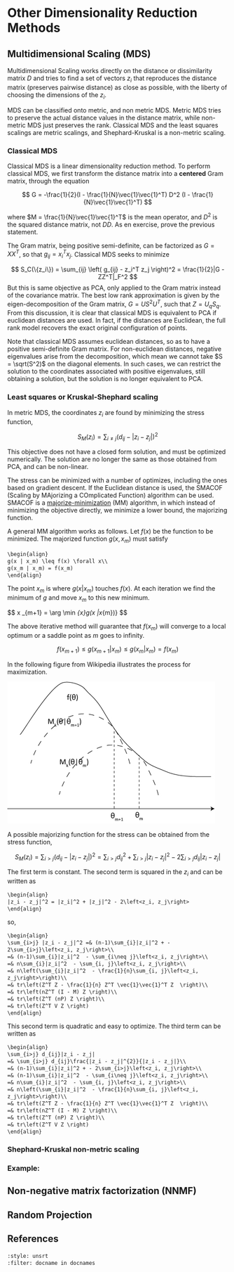 # Other Dimensionality Reduction Methods

## Multidimensional Scaling (MDS)

Multidimensional Scaling works directly on the distance or dissimilarity matrix $D$ and tries to find a set of vectors $z_i$ that reproduces the distance matrix (preserves pairwise distance) as close as possible, with the liberty of choosing the dimensions of the $z_i$.

MDS can be classified onto metric, and non metric MDS. Metric MDS tries to preserve the actual distance values in the distance matrix, while non-metric MDS just preserves the rank. Classical MDS and the least squares scalings are metric scalings, and Shephard-Kruskal is a non-metric scaling.

### Classical MDS

Classical MDS is a linear dimensionality reduction method. To perform classical MDS, we first transform the distance matrix into a **centered** Gram matrix, through the equation

$$
G = -\frac{1}{2}(I - \frac{1}{N}\vec{1}\vec{1}^T) D^2 (I - \frac{1}{N}\vec{1}\vec{1}^T)
$$

where $M = \frac{1}{N}\vec{1}\vec{1}^T$ is the mean operator, and $D^2$ is the squared distance matrix, not $DD$. As en exercise, prove the previous statement.

The Gram matrix, being positive semi-definite, can be factorized as $G=XX^T$, so that $g_{ij} = x_i^T x_j$. Classical MDS seeks to minimize

$$
S_C(\{z_i\}) = \sum_{ij} \left( g_{ij} - z_i^T z_j  \right)^2
= \frac{1}{2}|G - ZZ^T|_F^2
$$ But this is same objective as PCA, only applied to the Gram matrix instead of the covariance matrix. The best low rank approximation is given by the eigen-decomposition of the Gram matrix, $G=U S^2 U^T$, such that $Z = U_q S_q$. From this discussion, it is clear that classical MDS is equivalent to PCA if euclidean distances are used. In fact, if the distances are Euclidean, the full rank model recovers the exact original configuration of points.

Note that classical MDS assumes euclidean distances, so as to have a positive semi-definite Gram matrix. For non-euclidean distances, negative eigenvalues arise from the decomposition, which mean we cannot take $S = \sqrt(S^2)$ on the diagonal elements. In such cases, we can restrict the solution to the coordinates associated with positive eigenvalues, still obtaining a solution, but the solution is no longer equivalent to PCA.

### Least squares or Kruskal-Shephard scaling

In metric MDS, the coordinates $z_i$ are found by minimizing the stress function,

$$
S_M({z_i}) = \sum_{i \neq j} \left(d_{ij} - |z_i - z_j|\right)^2
$$

This objective does not have a closed form solution, and must be optimized numerically. The solution are no longer the same as those obtained from PCA, and can be non-linear.

The stress can be minimized with a number of optimizes, including the ones based on gradient descent. If the Euclidean distance is used, the SMACOF (Scaling by MAjorizing a COmplicated Function) algorithm can be used. SMACOF is a [majorize-minimization](https://en.wikipedia.org/wiki/MM_algorithm) (MM) algorithm, in which instead of minimizing the objective directly, we minimize a lower bound, the majorizing function.

A general MM algorithm works as follows. Let $f(x)$ be the function to be minimized. The majorized function $g(x, x_m)$ must satisfy

```{math}
\begin{align}
g(x | x_m) \leq f(x) \forall x\\
g(x_m | x_m) = f(x_m)
\end{align}
```
The point $x_{m}$ is where $g(x|x_{m})$ touches $f(x)$. At each iteration we find the minimum of $g$ and move $x_m$ to this new minimum.

$$
x _{m+1} = \arg \min _{x}g(x |x_{m})}
$$

The above iterative method will guarantee that $f(x_{m})$ will converge to a local optimum or a saddle point as $m$ goes to infinity.

$$
f(x _{m+1}) \leq g(x _{m+1}|x _{m}) \leq g(x_{m}|x_{m}) = f(x_{m})
$$

In the following figure from Wikipedia illustrates the process for maximization.

![Source: <https://en.wikipedia.org/wiki/File:Mmalgorithm.jpg>](Figures/Mmalgorithm.jpg)

A possible majorizing function for the stress can be obtained from the stress function,

$$
S_M({z_i}) = \sum_{i > j} \left(d_{ij} - |z_i - z_j|\right)^2
= \sum_{i > j} d_{ij}^2 + \sum_{i > j} |z_i - z_j|^2 - 2\sum_{i > j} d_{ij}|z_i - z_j|
$$

The first term is constant. The second term is squared in the $z_i$ and can be written as

```{math}
\begin{align}
|z_i - z_j|^2 = |z_i|^2 + |z_j|^2 - 2\left<z_i, z_j\right>
\end{align}
```
so,

```{math}
\begin{align}
\sum_{i>j} |z_i - z_j|^2 =& (n-1)\sum_{i}|z_i|^2 + - 2\sum_{i>j}\left<z_i, z_j\right>\\
=& (n-1)\sum_{i}|z_i|^2  - \sum_{i\neq j}\left<z_i, z_j\right>\\
=& n\sum_{i}|z_i|^2  - \sum_{i, j}\left<z_i, z_j\right>\\
=& n\left(\sum_{i}|z_i|^2  - \frac{1}{n}\sum_{i, j}\left<z_i, z_j\right>\right)\\
=& tr\left(Z^T Z - \frac{1}{n} Z^T \vec{1}\vec{1}^T Z  \right)\\
=& tr\left(nZ^T (I - M) Z \right)\\
=& tr\left(Z^T (nP) Z \right)\\
=& tr\left(Z^T V Z \right)
\end{align}
```
This second term is quadratic and easy to optimize. The third term can be written as

```{math}
\begin{align}
\sum_{i>j} d_{ij}|z_i - z_j|
=& \sum_{i>j} d_{ij}\frac{|z_i - z_j|^{2}}{|z_i - z_j|}\\
=& (n-1)\sum_{i}|z_i|^2 + - 2\sum_{i>j}\left<z_i, z_j\right>\\
=& (n-1)\sum_{i}|z_i|^2  - \sum_{i\neq j}\left<z_i, z_j\right>\\
=& n\sum_{i}|z_i|^2  - \sum_{i, j}\left<z_i, z_j\right>\\
=& n\left(\sum_{i}|z_i|^2  - \frac{1}{n}\sum_{i, j}\left<z_i, z_j\right>\right)\\
=& tr\left(Z^T Z - \frac{1}{n} Z^T \vec{1}\vec{1}^T Z  \right)\\
=& tr\left(nZ^T (I - M) Z \right)\\
=& tr\left(Z^T (nP) Z \right)\\
=& tr\left(Z^T V Z \right)
\end{align}
```
### Shephard-Kruskal non-metric scaling

### Example:

## Non-negative matrix factorization (NNMF)

## Random Projection

## References

```{bibliography}
:style: unsrt
:filter: docname in docnames
```
